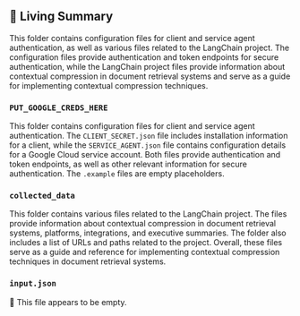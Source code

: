 

<!-- Living README Summary -->
## 🌳 Living Summary

This folder contains configuration files for client and service agent authentication, as well as various files related to the LangChain project. The configuration files provide authentication and token endpoints for secure authentication, while the LangChain project files provide information about contextual compression in document retrieval systems and serve as a guide for implementing contextual compression techniques.


### `PUT_GOOGLE_CREDS_HERE`

This folder contains configuration files for client and service agent authentication. The `CLIENT_SECRET.json` file includes installation information for a client, while the `SERVICE_AGENT.json` file contains configuration details for a Google Cloud service account. Both files provide authentication and token endpoints, as well as other relevant information for secure authentication. The `.example` files are empty placeholders.


### `collected_data`

This folder contains various files related to the LangChain project. The files provide information about contextual compression in document retrieval systems, platforms, integrations, and executive summaries. The folder also includes a list of URLs and paths related to the project. Overall, these files serve as a guide and reference for implementing contextual compression techniques in document retrieval systems.


### `input.json`

📄 This file appears to be empty.

<!-- Living README Summary -->